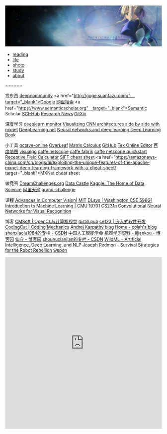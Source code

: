 ![header](./assets/header01.jpg)

- [reading](./reading/)  
- [life](./life/)
- [photo](./photo)
- [study](./study/)
- [about](./about/)

======

找东西
<a href="https://deepcommunity.com" target="_blank">deepcommunity</a>
<a href="http://guge.suanfazu.com/"　target="_blank">Google</a>
<a href="http://www.wangpansou.cn/" target="_blank">网盘搜索</a>
<a href="https://www.semanticscholar.org"　target="_blank">Semantic Scholar</a>
<a href="http://www.sci-hub.cc/" target="_blank">SCI-Hub</a>
<a href="https://www.researchnews.com/" target="_blank">Research News</a>
<a href="https://gitxiv.com/" target="_blank">GitXiv</a>

深度学习
<a href="https://deeplearn.org" target="_blank">deeplearn monitor</a>
<a href="http://josephpcohen.com/w/visualizing-cnn-architectures-side-by-side-with-mxnet/" target="_blank">Visualizing CNN architectures side by side with mxnet</a>
<a href="http://deeplearning.net/" target="_blank">DeepLearning.net</a>
<a href="http://neuralnetworksanddeeplearning.com/index.html" target="_blank">Neural networks and deep learning </a>
<a href="http://www.deeplearningbook.org/" target="_blank">Deep Learning Book</a>

小工具
<a href="http://octave-online.net/" target="_blank">octave-online</a>
<a href="https://www.overleaf.com" target="_blank">OverLeaf</a>
<a href="http://www.matrixcalculus.org" target="_blank">Matrix Calculus</a>
<a href="https://github.com/" target="_blank">GitHub</a>
<a href="http://www.codecogs.com/latex/eqneditor.php" target="_blank">Tex Online Editor</a>
<a href="naotu.baidu.com" target="_blank">百度脑图</a>
<a href="https://visualgo.net/zh" target="_blank">visualgo</a>
<a href="http://ethereon.github.io/netscope/#/editor" target="_blank">caffe netscope</a>
<a href="http://fabrik.cloudcv.org" target="_blank">caffe fabrik</a>
<a href="http://ethereon.github.io/netscope/quickstart.html" target="_blank">caffe netscope quickstart</a>
<a href="http://fomoro.com/tools/receptive-fields/" target="_blank">Receptive Field Calculator</a>
<a href="http://ufoym.com/" target="_blank">SIFT cheat sheet</a>
<a href="https://amazonaws-china.com/cn/blogs/ai/exploiting-the-unique-features-of-the-apache-mxnet-deep-learning-framework-with-a-cheat-sheet/ target="_blank">MXNet cheat sheet</a>

做竞赛
<a href="http://dreamchallenges.org/" target="_blank">DreamChallenges.org</a>
<a href="http://www.pkbigdata.com/" target="_blank">Data Castle</a>
<a href="http://www.kaggle.com/" target="_blank">Kaggle: The Home of Data Science</a>
<a href="https://tianchi.aliyun.com" target="_blank">阿里天池</a>
<a href="https://grand-challenge.org/All_Challenges/" target="_blank">grand-challenge</a>

课程
<a href="http://6.869.csail.mit.edu/fa15/schedule.html" target="_blank">Advances in Computer Vision| MIT</a>
<a href="http://dlsys.cs.washington.edu/" target="_blank">DLsys | Washington CSE 599G1</a>
<a href="http://www.cs.cmu.edu/~epxing/Class/10701/" target="_blank">Introduction to Machine Learning | CMU 10701</a>
<a href="https://cs231n.github.io/convolutional-networks" target="_blank">CS231n Convolutional Neural Networks for Visual Recognition</a>

博客
<a href="http://www.cmsoft.com.br/" target="_blank">CMSoft | OpenCL与计算机视觉</a>
<a href="http://distill.pub/" target="_blank">distill.pub</a>
<a href="http://blog.csdn.net/ce123_zhouwei"  target="_blank">ce123 | 嵌入式软件开发</a>
<a href="codingcat.me" target="_blank">CodingCat | Coding Mechanics</a>
<a href="https://karpathy.github.io/" target="_blank">Andrej Karpathy blog</a>
<a href="https://colah.github.io/" target="_blank">Home - colah's blog</a>
<a href="http://blog.csdn.net/shenxiaolu1984" target="_blank">shenxiaolu1984的专栏 - CSDN</a>
<a href="http://caai.cn/index.php?s=/Home/Article/index/id/51.html" target="_blank">中国人工智能学会</a>
<a href="http://www.cnblogs.com/lijiankou/p/3300145.html"
 target="_blank">机器学习资料 - lijiankou - 博客园</a>
<a href="http://www.cnblogs.com/shouhuxianjian/" target="_blank">仙守 - 博客园</a>
<a href="http://blog.csdn.net/shouhuxianjian" target="_blank">shouhuxianjian的专栏 - CSDN</a>
<a href="http://www.wildml.com/" target="_blank">WildML – Artificial Intelligence, Deep Learning, and NLP</a>
<a href="https://pjreddie.com/" target="_blank">Joseph Redmon - Survival Strategies for the Robot Rebellion</a>
<a href="http://wepon.me/" target="_blank">wepon</a>

<iframe width="100%" height="550" class="share_self"  frameborder="0" scrolling="no" src="http://widget.weibo.com/weiboshow/index.php?language=&width=0&height=550&fansRow=2&ptype=0&speed=0&skin=1&isTitle=1&noborder=1&isWeibo=1&isFans=1&uid=1181564472&verifier=5d9a7d02&dpc=1"></iframe>
